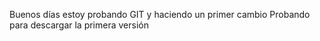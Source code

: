 Buenos días estoy probando GIT y haciendo un primer cambio
Probando para descargar la primera versión
